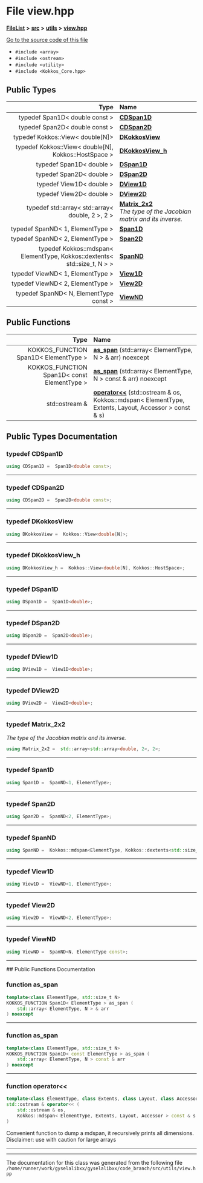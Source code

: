 

# File view.hpp



[**FileList**](files.md) **>** [**src**](dir_68267d1309a1af8e8297ef4c3efbcdba.md) **>** [**utils**](dir_313caf1132e152dd9b58bea13a4052ca.md) **>** [**view.hpp**](view_8hpp.md)

[Go to the source code of this file](view_8hpp_source.md)



* `#include <array>`
* `#include <ostream>`
* `#include <utility>`
* `#include <Kokkos_Core.hpp>`

















## Public Types

| Type | Name |
| ---: | :--- |
| typedef Span1D&lt; double const  &gt; | [**CDSpan1D**](#typedef-cdspan1d)  <br> |
| typedef Span2D&lt; double const  &gt; | [**CDSpan2D**](#typedef-cdspan2d)  <br> |
| typedef Kokkos::View&lt; double[N]&gt; | [**DKokkosView**](#typedef-dkokkosview)  <br> |
| typedef Kokkos::View&lt; double[N], Kokkos::HostSpace &gt; | [**DKokkosView\_h**](#typedef-dkokkosview_h)  <br> |
| typedef Span1D&lt; double &gt; | [**DSpan1D**](#typedef-dspan1d)  <br> |
| typedef Span2D&lt; double &gt; | [**DSpan2D**](#typedef-dspan2d)  <br> |
| typedef View1D&lt; double &gt; | [**DView1D**](#typedef-dview1d)  <br> |
| typedef View2D&lt; double &gt; | [**DView2D**](#typedef-dview2d)  <br> |
| typedef std::array&lt; std::array&lt; double, 2 &gt;, 2 &gt; | [**Matrix\_2x2**](#typedef-matrix_2x2)  <br>_The type of the Jacobian matrix and its inverse._  |
| typedef SpanND&lt; 1, ElementType &gt; | [**Span1D**](#typedef-span1d)  <br> |
| typedef SpanND&lt; 2, ElementType &gt; | [**Span2D**](#typedef-span2d)  <br> |
| typedef Kokkos::mdspan&lt; ElementType, Kokkos::dextents&lt; std::size\_t, N &gt; &gt; | [**SpanND**](#typedef-spannd)  <br> |
| typedef ViewND&lt; 1, ElementType &gt; | [**View1D**](#typedef-view1d)  <br> |
| typedef ViewND&lt; 2, ElementType &gt; | [**View2D**](#typedef-view2d)  <br> |
| typedef SpanND&lt; N, ElementType const  &gt; | [**ViewND**](#typedef-viewnd)  <br> |




















## Public Functions

| Type | Name |
| ---: | :--- |
|  KOKKOS\_FUNCTION Span1D&lt; ElementType &gt; | [**as\_span**](#function-as_span) (std::array&lt; ElementType, N &gt; & arr) noexcept<br> |
|  KOKKOS\_FUNCTION Span1D&lt; const ElementType &gt; | [**as\_span**](#function-as_span) (std::array&lt; ElementType, N &gt; const & arr) noexcept<br> |
|  std::ostream & | [**operator&lt;&lt;**](#function-operator) (std::ostream & os, Kokkos::mdspan&lt; ElementType, Extents, Layout, Accessor &gt; const & s) <br> |




























## Public Types Documentation




### typedef CDSpan1D 

```C++
using CDSpan1D =  Span1D<double const>;
```




<hr>



### typedef CDSpan2D 

```C++
using CDSpan2D =  Span2D<double const>;
```




<hr>



### typedef DKokkosView 

```C++
using DKokkosView =  Kokkos::View<double[N]>;
```




<hr>



### typedef DKokkosView\_h 

```C++
using DKokkosView_h =  Kokkos::View<double[N], Kokkos::HostSpace>;
```




<hr>



### typedef DSpan1D 

```C++
using DSpan1D =  Span1D<double>;
```




<hr>



### typedef DSpan2D 

```C++
using DSpan2D =  Span2D<double>;
```




<hr>



### typedef DView1D 

```C++
using DView1D =  View1D<double>;
```




<hr>



### typedef DView2D 

```C++
using DView2D =  View2D<double>;
```




<hr>



### typedef Matrix\_2x2 

_The type of the Jacobian matrix and its inverse._ 
```C++
using Matrix_2x2 =  std::array<std::array<double, 2>, 2>;
```




<hr>



### typedef Span1D 

```C++
using Span1D =  SpanND<1, ElementType>;
```




<hr>



### typedef Span2D 

```C++
using Span2D =  SpanND<2, ElementType>;
```




<hr>



### typedef SpanND 

```C++
using SpanND =  Kokkos::mdspan<ElementType, Kokkos::dextents<std::size_t, N> >;
```




<hr>



### typedef View1D 

```C++
using View1D =  ViewND<1, ElementType>;
```




<hr>



### typedef View2D 

```C++
using View2D =  ViewND<2, ElementType>;
```




<hr>



### typedef ViewND 

```C++
using ViewND =  SpanND<N, ElementType const>;
```




<hr>
## Public Functions Documentation




### function as\_span 

```C++
template<class ElementType, std::size_t N>
KOKKOS_FUNCTION Span1D< ElementType > as_span (
    std::array< ElementType, N > & arr
) noexcept
```




<hr>



### function as\_span 

```C++
template<class ElementType, std::size_t N>
KOKKOS_FUNCTION Span1D< const ElementType > as_span (
    std::array< ElementType, N > const & arr
) noexcept
```




<hr>



### function operator&lt;&lt; 

```C++
template<class ElementType, class Extents, class Layout, class Accessor>
std::ostream & operator<< (
    std::ostream & os,
    Kokkos::mdspan< ElementType, Extents, Layout, Accessor > const & s
) 
```



Convenient function to dump a mdspan, it recursively prints all dimensions. Disclaimer: use with caution for large arrays 


        

<hr>

------------------------------
The documentation for this class was generated from the following file `/home/runner/work/gyselalibxx/gyselalibxx/code_branch/src/utils/view.hpp`

